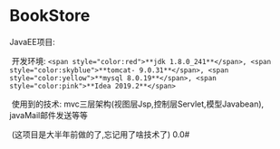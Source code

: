 # BookStore

JavaEE项目:

​	开发环境: ```<span style="color:red">**jdk 1.8.0_241**</span>, <span style="color:skyblue">**tomcat- 9.0.31**</span>, <span style="color:yellow">**mysql 8.0.19**</span>, <span style="color:pink">**Idea 2019.2**</span>```

​	使用到的技术: mvc三层架构(视图层Jsp,控制层Servlet,模型Javabean), javaMail邮件发送等等

​	(这项目是大半年前做的了,忘记用了啥技术了)  0.0#
